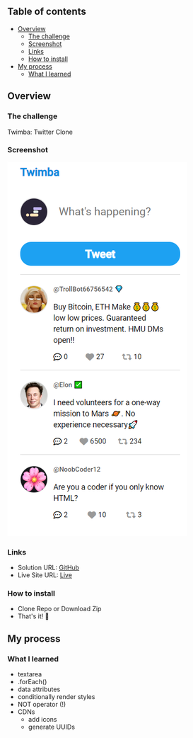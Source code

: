 ## Table of contents

- [Overview](#overview)
  - [The challenge](#the-challenge)
  - [Screenshot](#screenshot)
  - [Links](#links)
  - [How to install](#how-to-install)
- [My process](#my-process)
  - [What I learned](#What-I-learned)

## Overview

### The challenge

Twimba: Twitter Clone

### Screenshot

![screenshot](./images/screenshoot.png)

### Links

- Solution URL: [GitHub](https://github.com/memo-ibrahim-alean/Twimba)
- Live Site URL: [Live](https://memo-ibrahim-alean.github.io/Twimba/)

### How to install

- Clone Repo or Download Zip
- That's it! 🎉

## My process

### What I learned

- textarea
- .forEach()
- data attributes
- conditionally render styles
- NOT operator (!)
- CDNs
  - add icons
  - generate UUIDs
